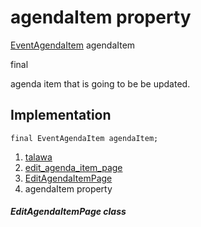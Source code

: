 
<div>

# agendaItem property

</div>


[EventAgendaItem](../../models_events_event_agenda_item/EventAgendaItem-class.html)
agendaItem


final




agenda item that is going to be be updated.



## Implementation

``` language-dart
final EventAgendaItem agendaItem;
```







1.  [talawa](../../index.html)
2.  [edit_agenda_item_page](../../views_after_auth_screens_events_edit_agenda_item_page/)
3.  [EditAgendaItemPage](../../views_after_auth_screens_events_edit_agenda_item_page/EditAgendaItemPage-class.html)
4.  agendaItem property

##### EditAgendaItemPage class







